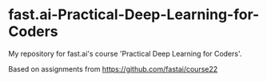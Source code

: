 # fast.ai-Practical-Deep-Learning-for-Coders
My repository for fast.ai's course 'Practical Deep Learning for Coders'.

Based on assignments from https://github.com/fastai/course22
